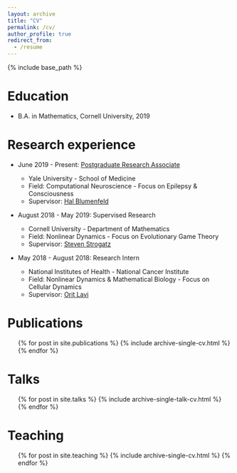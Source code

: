 ```yaml
---
layout: archive
title: "CV"
permalink: /cv/
author_profile: true
redirect_from:
  - /resume
---
```


{% include base_path %}

Education
======
* B.A. in Mathematics, Cornell University, 2019

Research experience
======
* June 2019 - Present: [Postgraduate Research Associate](https://medicine.yale.edu/profile/max_springer/)
  * Yale University - School of Medicine
  * Field: Computational Neuroscience - Focus on Epilepsy & Consciousness
  * Supervisor: [Hal Blumenfeld](https://medicine.yale.edu/profile/hal_blumenfeld/)
  
* August 2018 - May 2019: Supervised Research
  * Cornell University - Department of Mathematics
  * Field: Nonlinear Dynamics - Focus on Evolutionary Game Theory
  * Supervisor: [Steven Strogatz](https://math.cornell.edu/steven-strogatz)

* May 2018 - August 2018: Research Intern
  * National Institutes of Health - National Cancer Institute
  * Field: Nonlinear Dynamics & Mathematical Biology - Focus on Cellular Dynamics
  * Supervisor: [Orit Lavi](https://ccr.cancer.gov/Laboratory-of-Cell-Biology/orit-lavi)

Publications
======
  <ul>{% for post in site.publications %}
    {% include archive-single-cv.html %}
  {% endfor %}</ul>
  
Talks
======
  <ul>{% for post in site.talks %}
    {% include archive-single-talk-cv.html %}
  {% endfor %}</ul>
  
Teaching
======
  <ul>{% for post in site.teaching %}
    {% include archive-single-cv.html %}
  {% endfor %}</ul>
  
